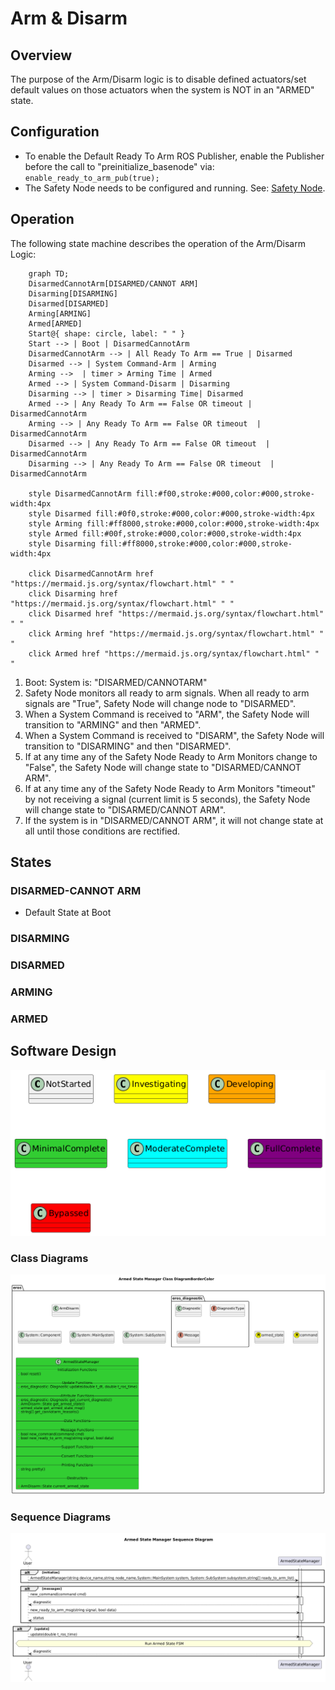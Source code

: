 # Arm & Disarm

## Overview

The purpose of the Arm/Disarm logic is to disable defined actuators/set default values on those actuators when the system is NOT in an "ARMED" state.

## Configuration
- To enable the Default Ready To Arm ROS Publisher, enable the Publisher before the call to "preinitialize_basenode" via: `enable_ready_to_arm_pub(true);`
- The Safety Node needs to be configured and running.  See: [Safety Node](../../../nodes/SafetyNode/doc/SafetyNode.md).

## Operation
The following state machine describes the operation of the Arm/Disarm Logic:

```mermaid
    graph TD;
    DisarmedCannotArm[DISARMED/CANNOT ARM]
    Disarming[DISARMING]
    Disarmed[DISARMED]
    Arming[ARMING]
    Armed[ARMED]
    Start@{ shape: circle, label: " " }
    Start --> | Boot | DisarmedCannotArm
    DisarmedCannotArm --> | All Ready To Arm == True | Disarmed
    Disarmed --> | System Command-Arm | Arming
    Arming -->  | timer > Arming Time | Armed
    Armed --> | System Command-Disarm | Disarming
    Disarming --> | timer > Disarming Time| Disarmed
    Armed --> | Any Ready To Arm == False OR timeout | DisarmedCannotArm
    Arming --> | Any Ready To Arm == False OR timeout  | DisarmedCannotArm
    Disarmed --> | Any Ready To Arm == False OR timeout  | DisarmedCannotArm
    Disarming --> | Any Ready To Arm == False OR timeout  | DisarmedCannotArm

    style DisarmedCannotArm fill:#f00,stroke:#000,color:#000,stroke-width:4px
    style Disarmed fill:#0f0,stroke:#000,color:#000,stroke-width:4px
    style Arming fill:#ff8000,stroke:#000,color:#000,stroke-width:4px
    style Armed fill:#00f,stroke:#000,color:#000,stroke-width:4px
    style Disarming fill:#ff8000,stroke:#000,color:#000,stroke-width:4px

    click DisarmedCannotArm href "https://mermaid.js.org/syntax/flowchart.html" " "
    click Disarming href "https://mermaid.js.org/syntax/flowchart.html" " "
    click Disarmed href "https://mermaid.js.org/syntax/flowchart.html" " "
    click Arming href "https://mermaid.js.org/syntax/flowchart.html" " "
    click Armed href "https://mermaid.js.org/syntax/flowchart.html" " "

```



1. Boot: System is: "DISARMED/CANNOTARM"
2. Safety Node monitors all ready to arm signals.  When all ready to arm signals are "True", Safety Node will change node to "DISARMED".
3. When a System Command is received to "ARM", the Safety Node will transition to "ARMING" and then "ARMED".
4. When a System Command is received to "DISARM", the Safety Node will transition to "DISARMING" and then "DISARMED".
5. If at any time any of the Safety Node Ready to Arm Monitors change to "False", the Safety Node will change state to "DISARMED/CANNOT ARM".  
6. If at any time any of the Safety Node Ready to Arm Monitors "timeout" by not receiving a signal (current limit is 5 seconds), the Safety Node will change state to "DISARMED/CANNOT ARM".
7. If the system is in "DISARMED/CANNOT ARM", it will not change state at all until those conditions are rectified.
## States

### DISARMED-CANNOT ARM
- Default State at Boot

### DISARMING

### DISARMED

### ARMING

### ARMED

## Software Design
![](../../output/Legend.png)

### Class Diagrams
![](../../../include/eros/doc/output/ArmedStateManagerClassDiagram.png)

### Sequence Diagrams
![](../../../include/eros/doc/output/ArmedStateManagerSequenceDiagram.png)